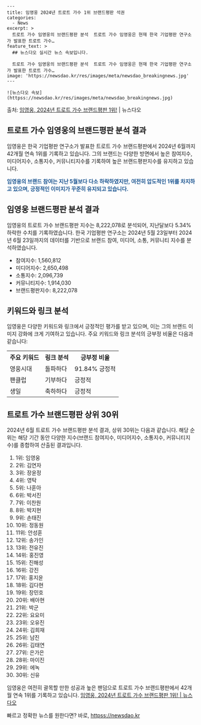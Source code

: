     ---
    title: 임영웅 2024년 트로트 가수 1위 브랜드평판 석권
    categories:
      - News
    excerpt: >
      트로트 가수 임영웅의 브랜드평판 분석  트로트 가수 임영웅은 현재 한국 기업평판 연구소가 발표한 트로트 가수…
    feature_text: >
      ## 뉴스다오 실시간 뉴스 속보입니다.
    
      트로트 가수 임영웅의 브랜드평판 분석  트로트 가수 임영웅은 현재 한국 기업평판 연구소가 발표한 트로트 가수…
    image: 'https://newsdao.kr/res/images/meta/newsdao_breakingnews.jpg'
    ---
    
    ![뉴스다오 속보](httpss://newsdao.kr/res/images/meta/newsdao_breakingnews.jpg)

<p>출처: <a href="httpss://newsdao.kr/4396" rel="dofollow">임영웅, 2024년 트로트 가수 브랜드평판 1위!</a> | 뉴스다오</p>

<h2 data-ke-size="size26">트로트 가수 임영웅의 브랜드평판 분석 결과</h2>
임영웅은 한국 기업평판 연구소가 발표한 트로트 가수 브랜드평판에서 2024년 6월까지 42개월 연속 1위를 기록하고 있습니다. 그의 브랜드는 다양한 방면에서 높은 참여지수, 미디어지수, 소통지수, 커뮤니티지수를 기록하여 높은 브랜드평판지수를 유지하고 있습니다.

<p data-ke-size="size16"><b><span style="color: #1a5490;">임영웅의 브랜드 참여는 지난 5월보다 다소 하락하였지만, 여전히 압도적인 1위를 차지하고 있으며, 긍정적인 이미지가 꾸준히 유지되고 있습니다.</span></b></p>

<h2 data-ke-size="size26">임영웅 브랜드평판 분석 결과</h2>
임영웅의 트로트 가수 브랜드평판 지수는 8,222,078로 분석되어, 지난달보다 5.34% 하락한 수치를 기록하였습니다. 
한국 기업평판 연구소는 2024년 5월 23일부터 2024년 6월 23일까지의 데이터를 기반으로 브랜드 참여, 미디어, 소통, 커뮤니티 지수를 분석하였습니다.

<ul>
<li>참여지수: 1,560,812</li>
<li>미디어지수: 2,650,498</li>
<li>소통지수: 2,096,739</li>
<li>커뮤니티지수: 1,914,030</li>
<li>브랜드평판지수: 8,222,078</li>
</ul>

<h2 data-ke-size="size26">키워드와 링크 분석</h2>
임영웅은 다양한 키워드와 링크에서 긍정적인 평가를 받고 있으며, 이는 그의 브랜드 이미지 강화에 크게 기여하고 있습니다.
주요 키워드와 링크 분석의 긍부정 비율은 다음과 같습니다:

<table>
<tr>
<th>주요 키워드</th>
<th>링크 분석</th>
<th>긍부정 비율</th>
</tr>
<tr>
<td>영웅시대</td>
<td>돌파하다</td>
<td>91.84% 긍정적</td>
</tr>
<tr>
<td>팬클럽</td>
<td>기부하다</td>
<td>긍정적</td>
</tr>
<tr>
<td>생일</td>
<td>축하하다</td>
<td>긍정적</td>
</tr>
</table>

<h2 data-ke-size="size26">트로트 가수 브랜드평판 상위 30위</h2>
2024년 6월 트로트 가수 브랜드평판 분석 결과, 상위 30위는 다음과 같습니다. 해당 순위는 해당 기간 동안 다양한 지수(브랜드 참여지수, 미디어지수, 소통지수, 커뮤니티지수)를 종합하여 산출된 결과입니다.

<ol>
<li>1위: 임영웅</li>
<li>2위: 김연자</li>
<li>3위: 장윤정</li>
<li>4위: 영탁</li>
<li>5위: 나훈아</li>
<li>6위: 박서진</li>
<li>7위: 이찬원</li>
<li>8위: 박지현</li>
<li>9위: 손태진</li>
<li>10위: 정동원</li>
<li>11위: 안성훈</li>
<li>12위: 송가인</li>
<li>13위: 전유진</li>
<li>14위: 홍진영</li>
<li>15위: 진해성</li>
<li>16위: 강진</li>
<li>17위: 홍지윤</li>
<li>18위: 김다현</li>
<li>19위: 장민호</li>
<li>20위: 배아현</li>
<li>21위: 박군</li>
<li>22위: 요요미</li>
<li>23위: 오유진</li>
<li>24위: 김희재</li>
<li>25위: 남진</li>
<li>26위: 김태연</li>
<li>27위: 은가은</li>
<li>28위: 마이진</li>
<li>29위: 에녹</li>
<li>30위: 신유</li>
</ol>

임영웅은 여전히 괄목할 만한 성공과 높은 팬덤으로 트로트 가수 브랜드평판에서 42개월 연속 1위를 기록하고 있습니다. [임영웅, 2024년 트로트 가수 브랜드평판 1위! | 뉴스다오](httpss://newsdao.kr/4396) 

빠르고 정확한 뉴스를 원한다면? 바로, <a href="httpss://newsdao.kr" rel="dofollow">httpss://newsdao.kr</a>


    